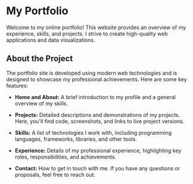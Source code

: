 # My Portfolio

Welcome to my online portfolio! This website provides an overview of my experience, skills, and projects. I strive to create high-quality web applications and data visualizations.

## About the Project

The portfolio site is developed using modern web technologies and is designed to showcase my professional achievements. Here are some key features:

- **Home and About:** A brief introduction to my profile and a general overview of my skills.

- **Projects:** Detailed descriptions and demonstrations of my projects. Here, you'll find code, screenshots, and links to live project versions.

- **Skills:** A list of technologies I work with, including programming languages, frameworks, libraries, and other tools.

- **Experience:** Details of my professional experience, highlighting key roles, responsibilities, and achievements.

- **Contact:** How to get in touch with me. If you have any questions or proposals, feel free to reach out.
